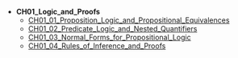 * **CH01_Logic_and_Proofs**
    * [CH01_01_Proposition_Logic_and_Propositional_Equivalences](math/Discrete_Mathematics_Explained_in_Detail-master/CH01_Logic_and_Proofs/CH01_01_Proposition_Logic_and_Propositional_Equivalences.md)
    * [CH01_02_Predicate_Logic_and_Nested_Quantifiers](math/Discrete_Mathematics_Explained_in_Detail-master/CH01_Logic_and_Proofs/CH01_02_Predicate_Logic_and_Nested_Quantifiers.md)
    * [CH01_03_Normal_Forms_for_Propositional_Logic](math/Discrete_Mathematics_Explained_in_Detail-master/CH01_Logic_and_Proofs/CH01_03_Normal_Forms_for_Propositional_Logic.md)
    * [CH01_04_Rules_of_Inference_and_Proofs](math/Discrete_Mathematics_Explained_in_Detail-master/CH01_Logic_and_Proofs/CH01_04_Rules_of_Inference_and_Proofs.md)